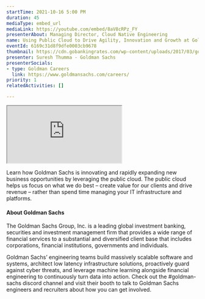 ```yaml
---
startTime: 2021-10-16 5:00 PM
duration: 45
mediaType: embed_url
mediaLink: https://youtube.com/embed/8aV8cRPz_FY
presenterAbout: Managing Director, Cloud Native Engineering
name: Using Public Cloud to Drive Agility, Innovation and Growth at Goldman Sachs
eventId: 6169c31d8f9dfe0003cb9678
thumbnail: https://cdn.gobankingrates.com/wp-content/uploads/2017/03/goldman-sachs-logo.jpg
presenter: Suresh Thumma - Goldman Sachs
presenterSocials:
- type: Goldman Careers
  link: https://www.goldmansachs.com/careers/
priority: 1
relatedActivities: []

---
```

<div class="embed-responsive embed-responsive-16by9">
  <iframe src="https://youtube.com/embed/1i8gOU5tl_M" title="Trailer" allowfullscreen class="embed-responsive-item"></iframe>
</div>

Learn how Goldman Sachs is innovating and rapidly expanding new business opportunities  by leveraging the public cloud. The public cloud helps us focus on what we do best – create value for our clients and drive revenue – rather than spend time managing your IT infrastructure and platforms.

#### About Goldman Sachs
The Goldman Sachs Group, Inc. is a leading global investment banking, securities and investment management firm that provides a wide range of financial services to a substantial and diversified client base that includes corporations, financial institutions, governments and individuals.

Goldman Sachs’ engineering teams build massively scalable software and systems, architect low latency infrastructure solutions, proactively guard against cyber threats, and leverage machine learning alongside financial engineering to continuously turn data into action. Check out the #goldman-sachs discord channel and visit their booth to talk to Goldman Sachs engineers and recruiters about how you can get involved.